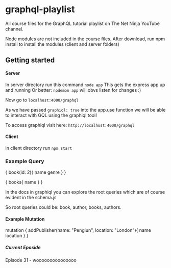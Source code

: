 # graphql-playlist
All course files for the GraphQL tutorial playlist on The Net Ninja YouTube channel.

Node modules are not included in the course files. After download, run npm install to install the modules (client and server folders)


## Getting started

#### Server 

In server directory run this command `node app`
This gets the express app up and running 
Or better: `nodemon app` will obvs listen for changes :)

Now go to `localhost:4000/graphql`

As we have passed `graphiql: true` into the app.use function we will be able to interact with GQL using the graphiql tool!

To access graphiql visit here: `http://localhost:4000/graphql`

#### Client

in client directory run `npm start`



### Example Query

{
	book(id: 2){
    name 
    genre
  }
}


{
	books{
    name 
  }
}

In the docs in graphiql you can explore the root queries which are of course evident in the schema.js

So root queries could be: book, author, books, authors.


#### Example Mutation

mutation {
  addPublisher(name: "Pengiun", location: "London"){
		name
    location
  }
}




##### Current Eposide

Episode 31 - wooooooooooooooo

